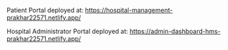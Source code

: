 Patient Portal deployed at: https://hospital-management-prakhar22571.netlify.app/

Hospital Administrator Portal deployed at: https://admin-dashboard-hms-prakhar22571.netlify.app/
